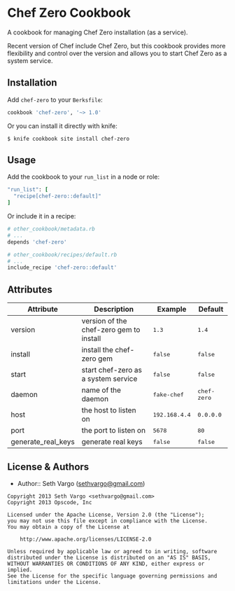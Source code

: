 Chef Zero Cookbook
==================
A cookbook for managing Chef Zero installation (as a service).

Recent version of Chef include Chef Zero, but this cookbook provides more flexibility and control over the version and allows you to start Chef Zero as a system service.

Installation
------------
Add `chef-zero` to your `Berksfile`:

```ruby
cookbook 'chef-zero', '~> 1.0'
```

Or you can install it directly with knife:

    $ knife cookbook site install chef-zero


Usage
-----
Add the cookbook to your `run_list` in a node or role:

```ruby
"run_list": [
  "recipe[chef-zero::default]"
]
```

Or include it in a recipe:

```ruby
# other_cookbook/metadata.rb
# ...
depends 'chef-zero'
```

```ruby
# other_cookbook/recipes/default.rb
# ...
include_recipe 'chef-zero::default'
```

Attributes
----------
<table>
  <thead>
    <tr>
      <th>Attribute</th>
      <th>Description</th>
      <th>Example</th>
      <th>Default</th>
    </tr>
  </thead>

  <tbody>
    <tr>
      <td>version</td>
      <td>version of the chef-zero gem to install</td>
      <td><tt>1.3</tt></td>
      <td><tt>1.4</tt></td>
    </tr>
    <tr>
      <td>install</td>
      <td>install the chef-zero gem</td>
      <td><tt>false</tt></td>
      <td><tt>false</tt></td>
    </tr>
    <tr>
      <td>start</td>
      <td>start chef-zero as a system service</td>
      <td><tt>false</tt></td>
      <td><tt>false</tt></td>
    </tr>
    <tr>
      <td>daemon</td>
      <td>name of the daemon</td>
      <td><tt>fake-chef</tt></td>
      <td><tt>chef-zero</tt></td>
    </tr>
    <tr>
      <td>host</td>
      <td>the host to listen on</td>
      <td><tt>192.168.4.4</tt></td>
      <td><tt>0.0.0.0</tt></td>
    </tr>
    <tr>
      <td>port</td>
      <td>the port to listen on</td>
      <td><tt>5678</tt></td>
      <td><tt>80</tt></td>
    </tr>
    <tr>
      <td>generate_real_keys</td>
      <td>generate real keys</td>
      <td><tt>false</tt></td>
      <td><tt>false</tt></td>
    </tr>
  </tbody>
</table>

License & Authors
-----------------
- Author:: Seth Vargo (<sethvargo@gmail.com>)

```text
Copyright 2013 Seth Vargo <sethvargo@gmail.com>
Copyright 2013 Opscode, Inc

Licensed under the Apache License, Version 2.0 (the "License");
you may not use this file except in compliance with the License.
You may obtain a copy of the License at

    http://www.apache.org/licenses/LICENSE-2.0

Unless required by applicable law or agreed to in writing, software
distributed under the License is distributed on an "AS IS" BASIS,
WITHOUT WARRANTIES OR CONDITIONS OF ANY KIND, either express or implied.
See the License for the specific language governing permissions and
limitations under the License.
```
